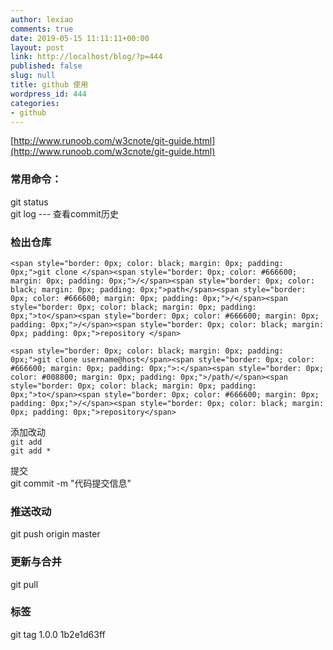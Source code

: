 ```yaml
---
author: lexiao
comments: true
date: 2019-05-15 11:11:11+00:00
layout: post
link: http://localhost/blog/?p=444
published: false
slug: null
title: github 使用
wordpress_id: 444
categories:
- github
---
```


[http://www.runoob.com/w3cnote/git-guide.html](http://www.runoob.com/w3cnote/git-guide.html)  
  
  


### 常用命令：

git status  
git log --- 查看commit历史  
  
  
  


### 检出仓库
    
    <span style="border: 0px; color: black; margin: 0px; padding: 0px;">git clone </span><span style="border: 0px; color: #666600; margin: 0px; padding: 0px;">/</span><span style="border: 0px; color: black; margin: 0px; padding: 0px;">path</span><span style="border: 0px; color: #666600; margin: 0px; padding: 0px;">/</span><span style="border: 0px; color: black; margin: 0px; padding: 0px;">to</span><span style="border: 0px; color: #666600; margin: 0px; padding: 0px;">/</span><span style="border: 0px; color: black; margin: 0px; padding: 0px;">repository </span>
    
    <span style="border: 0px; color: black; margin: 0px; padding: 0px;">git clone username@host</span><span style="border: 0px; color: #666600; margin: 0px; padding: 0px;">:</span><span style="border: 0px; color: #008800; margin: 0px; padding: 0px;">/path/</span><span style="border: 0px; color: black; margin: 0px; padding: 0px;">to</span><span style="border: 0px; color: #666600; margin: 0px; padding: 0px;">/</span><span style="border: 0px; color: black; margin: 0px; padding: 0px;">repository</span>

  
添加改动  
`git add `  
`git add *`  
  
提交  
git commit -m "代码提交信息"  
  


### 推送改动

git push origin master  
  
  


### 更新与合并

git pull  
  
  
  


### 标签

git tag 1.0.0 1b2e1d63ff  
  
  
  
  
  

